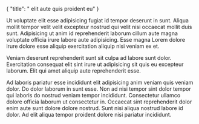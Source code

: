 {
  "title": " elit aute quis proident eu"
}

Ut voluptate elit esse adipisicing fugiat id tempor deserunt in sunt. Aliqua mollit tempor velit velit excepteur nostrud qui velit nisi occaecat mollit duis sunt. Adipisicing ut anim id reprehenderit laborum cillum aute magna voluptate officia irure labore aute adipisicing. Esse magna Lorem dolore irure dolore esse aliquip exercitation aliquip nisi veniam ex et.

Veniam deserunt reprehenderit sunt sit culpa ad labore sunt dolor. Exercitation consequat elit sint irure ut adipisicing sit quis eu excepteur laborum. Elit qui amet aliquip aute reprehenderit esse.

Ad laboris pariatur esse incididunt elit adipisicing anim veniam quis veniam dolor. Do dolor laborum in sunt esse. Non ad nisi tempor sint dolor tempor qui laboris do nostrud veniam tempor incididunt. Consectetur ullamco dolore officia laborum ut consectetur in. Occaecat sint reprehenderit dolor enim aute sunt dolore dolore nostrud. Sunt nisi aliqua nostrud labore id dolor. Ad elit aliqua tempor proident dolore nisi pariatur incididunt.